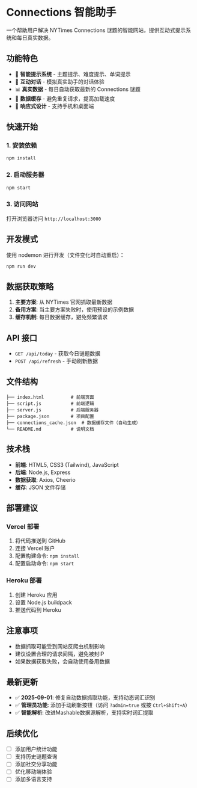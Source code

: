 # Connections 智能助手

一个帮助用户解决 NYTimes Connections 谜题的智能网站，提供互动式提示系统和每日真实数据。

## 功能特色

- 🎯 **智能提示系统** - 主题提示、难度提示、单词提示
- 💬 **互动对话** - 模拟真实助手的对话体验
- 📊 **真实数据** - 每日自动获取最新的 Connections 谜题
- 🔄 **数据缓存** - 避免重复请求，提高加载速度
- 📱 **响应式设计** - 支持手机和桌面端

## 快速开始

### 1. 安装依赖
```bash
npm install
```

### 2. 启动服务器
```bash
npm start
```

### 3. 访问网站
打开浏览器访问 `http://localhost:3000`

## 开发模式

使用 nodemon 进行开发（文件变化时自动重启）：
```bash
npm run dev
```

## 数据获取策略

1. **主要方案**: 从 NYTimes 官网抓取最新数据
2. **备用方案**: 当主要方案失败时，使用预设的示例数据
3. **缓存机制**: 每日数据缓存，避免频繁请求

## API 接口

- `GET /api/today` - 获取今日谜题数据
- `POST /api/refresh` - 手动刷新数据

## 文件结构

```
├── index.html          # 前端页面
├── script.js           # 前端逻辑
├── server.js           # 后端服务器
├── package.json        # 项目配置
├── connections_cache.json  # 数据缓存文件（自动生成）
└── README.md           # 说明文档
```

## 技术栈

- **前端**: HTML5, CSS3 (Tailwind), JavaScript
- **后端**: Node.js, Express
- **数据获取**: Axios, Cheerio
- **缓存**: JSON 文件存储

## 部署建议

### Vercel 部署
1. 将代码推送到 GitHub
2. 连接 Vercel 账户
3. 配置构建命令: `npm install`
4. 配置启动命令: `npm start`

### Heroku 部署
1. 创建 Heroku 应用
2. 设置 Node.js buildpack
3. 推送代码到 Heroku

## 注意事项

- 数据抓取可能受到网站反爬虫机制影响
- 建议设置合理的请求间隔，避免被封IP
- 如果数据获取失败，会自动使用备用数据

## 最新更新

- ✅ **2025-09-01**: 修复自动数据抓取功能，支持动态词汇识别
- ✅ **管理员功能**: 添加手动刷新按钮（访问 `?admin=true` 或按 `Ctrl+Shift+A`）
- ✅ **智能解析**: 改进Mashable数据源解析，支持实时词汇提取

## 后续优化

- [ ] 添加用户统计功能
- [ ] 支持历史谜题查询
- [ ] 添加社交分享功能
- [ ] 优化移动端体验
- [ ] 添加多语言支持